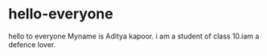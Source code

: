 # hello-everyone
hello to everyone 
Myname is Aditya kapoor. i am a student of class 10.iam a defence lover.

